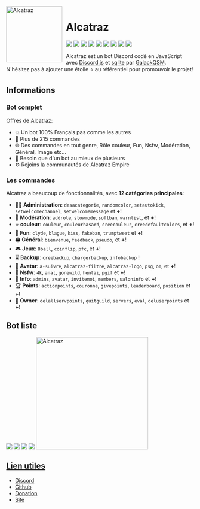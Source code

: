 <img width="150" height="150" align="left" style="float: left; margin: 0 10px 0 0;" alt="Alcatraz" src="https://i.imgur.com/7Sueyxn.png">  

# Alcatraz

[![](https://img.shields.io/discord/805514340245569536.svg?logo=discord&colorB=7289DA)](https://discord.gg/aGP5kvxFEc)
[![](https://img.shields.io/badge/discord.js-v12.4.1-blue.svg?logo=npm)](https://discord.js.org/)
[![](https://img.shields.io/badge/nodejs-14.15.0-green.svg)](https://www.nodejs.org)
[![](https://img.shields.io/badge/patreon-donation-orange.svg)](https://www.patreon.com/AlcatrazBot)
[![](https://www.codefactor.io/repository/gitlab/galackqsm/alcatraz/badge)](https://www.codefactor.io/repository/gitlab/galackqsm/AlcatrazBot)
[![](https://top.gg/api/widget/status/805425141580169226.svg)](https://top.gg/bot/774652242787041310)
[![](https://top.gg/api/widget/upvotes/805425141580169226.svg)](https://top.gg/bot/774652242787041310)
[![](https://top.gg/api/widget/servers/805425141580169226.svg)](https://top.gg/bot/774652242787041310)
[![](https://top.gg/api/widget/owner/805425141580169226.svg)](https://top.gg/bot/774652242787041310)

Alcatraz est un bot Discord codé en JavaScript avec [Discord.js](https://discord.js.org) et [sqlite](https://www.sqlite.org) par [GalackQSM](https://github.com/GalackQSM).  
N'hésitez pas à ajouter une étoile ⭐ au référentiel pour promouvoir le projet!
## Informations

### Bot complet

Offres de Alcatraz:
* 💥 Un bot 100% Français pas comme les autres
* 💯 Plus de 215 commandes
* 🌐 Des commandes en tout genre, Rôle couleur, Fun, Nsfw, Modération, Général, Image etc...
* 🤩 Besoin que d'un bot au mieux de plusieurs
* ⚙️ Rejoins la communautés de Alcatraz Empire

### Les commandes

Alcatraz a beaucoup de fonctionnalités, avec **12 catégories principales**:

*   👩‍💼 **Administration**: `desacategorie`, `randomcolor`, `setautokick`, `setwelcomechannel`, `setwelcomemessage` et **+**! 
*   🚓 **Modération**: `addrole`, `slowmode`, `softban`, `warnlist`, et **+**! 
*   ⭐ **couleur**: `couleur`, `couleurhasard`, `creecouleur`, `creedefaultcolors`, et **+**! 
*   🎲 **Fun**: `clyde`, `blague`, `kiss`, `fakeban`, `trumptweet` et **+**! 
*   🖨️ **Général**: `bienvenue`, `feedback`, `pseudo`, et **+**! 
*   🎮 **Jeux**: `8ball`, `coinflip`, `pfc`, et **+**! 
*   ⌛ **Backup**: `creebackup`, `chargerbackup`, `infobackup` ! 
*   👤 **Avatar**: `a-suivre`, `alcatraz-filtre`, `alcatraz-logo`, `psg`, `om`, et **+**! 
*   🔞 **Nsfw**: `4k`, `anal`, `gonewild`, `hentai`, `pgif` et **+**! 
*   🔔 **Info**: `admins`, `avatar`, `invitemoi`, `members`, `saloninfo` et **+**! 
*   🏆 **Points**: `actionpoints`, `couronne`, `givepoints`, `leaderboard`, `position` et **+**! 
*   👑 **Owner**: `delallservpoints`, `quitguild`, `servers`, `eval`, `deluserpoints` et **+**! 

## Bot liste
[![](https://top.gg/api/widget/805425141580169226.svg)](https://top.gg/bot/805425141580169226) [![](https://infinitybotlist.com/bots/805425141580169226/widget?size=small)](https://infinitybotlist.com/bots/805425141580169226) [![](https://discord.boats/api/widget/805425141580169226)](https://discord.boats/bot/805425141580169226) [![](https://botsfordiscord.com/api/bot/805425141580169226/widget)](https://botsfordiscord.com/bots/805425141580169226)
 <a href="https://voidbots.net/bot/805425141580169226" >
  <img src="https://voidbots.net/api/embed/805425141580169226" width="300" alt="Alcatraz" />



## Lien utiles

*   [Discord](https://discord.gg/TwXbSSzmqu)
*   [Github](https://github.com/GalackQSM/AlcatrazBot)
*   [Donation](https://www.patreon.com/AlcatrazBot)
*   [Site](https://alcatraz-bot.com)


